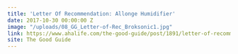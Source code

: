 ```yaml
---
title: 'Letter Of Recommendation: Allonge Humidifier'
date: 2017-10-30 00:00:00 Z
image: "/uploads/08_GG_Letter-of-Rec_Broksonic1.jpg"
link: https://www.ahalife.com/the-good-guide/post/1891/letter-of-recommendation-broksonic-humidifiers
site: The Good Guide
---
```


